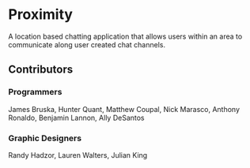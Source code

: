 # Proximity
A location based chatting application that allows users within an area to communicate along user created chat channels.

## Contributors
### Programmers
James Bruska,
Hunter Quant,
Matthew Coupal,
Nick Marasco,
Anthony Ronaldo,
Benjamin Lannon,
Ally DeSantos
### Graphic Designers
Randy Hadzor,
Lauren Walters,
Julian King

